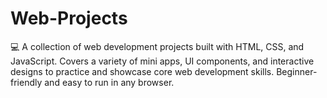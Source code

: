 # Web-Projects
💻 A collection of web development projects built with HTML, CSS, and JavaScript. Covers a variety of mini apps, UI components, and interactive designs to practice and showcase core web development skills. Beginner-friendly and easy to run in any browser.
